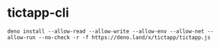 # tictapp-cli

`
deno install --allow-read --allow-write --allow-env --allow-net --allow-run --no-check -r -f https://deno.land/x/tictapp/tictapp.js
`